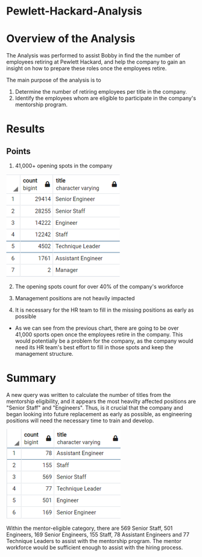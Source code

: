 # Pewlett-Hackard-Analysis

# Overview of the Analysis
The Analysis was performed to assist Bobby in find the the number of employees retiring at Pewlett Hackard, and help the company to gain an insight on how to prepare these roles once the employees retire. 

The main purpose of the analysis is to
  1. Determine the number of retiring employees per title in the company.
  2. Identify the employees whom are eligible to participate in the company's mentorship program.

# Results

## Points
1. 41,000+ opening spots in the company

![unique_title](unique_title.PNG)

2. The opening spots count for over 40% of the company's workforce

3. Management positions are not heavily impacted 

4. It is necessary for the HR team to fill in the missing positions as early as possible

- As we can see from the previous chart, there are going to be over 41,000 sports open once the employees retire in the company. This would potentially be a problem for the company, as the company would need its    HR team's best effort to fill in those spots and keep the management structure.  

# Summary
A new query was written to calculate the number of titles from the mentorship eligibility, and it appears the most heavilty affected positions are "Senior Staff" and "Engineers". Thus, is it crucial that the company and began looking into future replacement as early as possible, as engineering positions will need the necessary time to train and develop. 

![mentorship_eligibility](mentorship_eligibility.PNG)

Within the mentor-eligible category, there are 569 Senior Staff, 501 Engineers, 169 Senior Engineers, 155 Staff, 78 Assistant Engineers and 77 Technique Leaders to assist with the mentorship program. The mentor workforce would be sufficient enough to assist with the hiring process.




